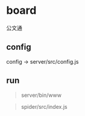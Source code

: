 # board
公文通

## config  
config -> server/src/config.js

## run
> server/bin/www

> spider/src/index.js
